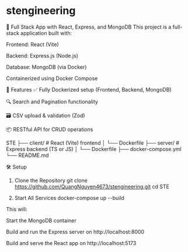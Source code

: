 # stengineering

🧩 Full Stack App with React, Express, and MongoDB
This project is a full-stack application built with:

Frontend: React (Vite)

Backend: Express.js (Node.js)

Database: MongoDB (via Docker)

Containerized using Docker Compose

🚀 Features
✅ Fully Dockerized setup (Frontend, Backend, MongoDB)

🔍 Search and Pagination functionality

🗃️ CSV upload & validation (Zod)

📦 RESTful API for CRUD operations

STE
├── client/ # React (Vite) frontend
│ └── Dockerfile
├── server/ # Express backend (TS or JS)
│ └── Dockerfile
├── docker-compose.yml
└── README.md

🛠️ Setup

1. Clone the Repository
   git clone https://github.com/QuangNguyen4673/stengineering.git
   cd STE

2. Start All Services
   docker-compose up --build

This will:

Start the MongoDB container

Build and run the Express server on http://localhost:8000

Build and serve the React app on http://localhost:5173
